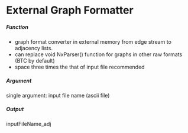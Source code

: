 External Graph Formatter
========================

##### Function

+  graph format converter in external memory from edge stream to adjacency lists.
+  can replace void NxParser() function for graphs in other raw formats (BTC by default)
+  space three times the that of input file recommended

##### Argument
single argument: input file name (ascii file)

##### Output
inputFileName_adj

